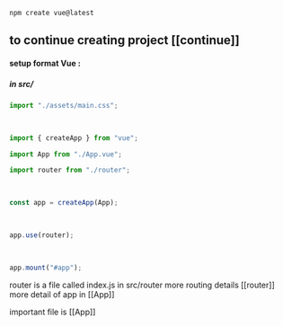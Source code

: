 ```
npm create vue@latest
```
## to continue creating project [[continue]]

#### setup format Vue :
##### in src/
``` main.js
import "./assets/main.css";

  

import { createApp } from "vue";

import App from "./App.vue";

import router from "./router";

  

const app = createApp(App);

  

app.use(router);

  

app.mount("#app");
```

router is a file called index.js in src/router more routing details [[router]]
more detail of app in [[App]]


important file is [[App]]